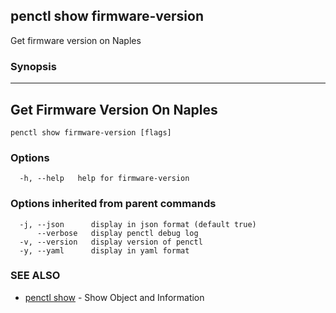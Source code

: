 ## penctl show firmware-version

Get firmware version on Naples

### Synopsis



--------------------------------
 Get Firmware Version On Naples 
--------------------------------


```
penctl show firmware-version [flags]
```

### Options

```
  -h, --help   help for firmware-version
```

### Options inherited from parent commands

```
  -j, --json      display in json format (default true)
      --verbose   display penctl debug log
  -v, --version   display version of penctl
  -y, --yaml      display in yaml format
```

### SEE ALSO
* [penctl show](penctl_show.md)	 - Show Object and Information

